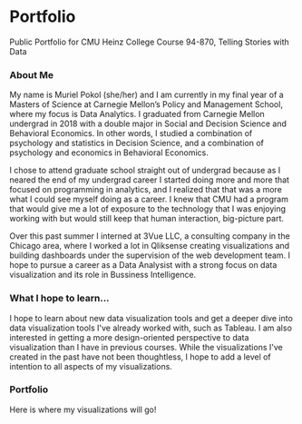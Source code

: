 # Portfolio
Public Portfolio for CMU Heinz College Course 94-870, Telling Stories with Data

### About Me
My name is Muriel Pokol (she/her) and I am currently in my final year of a Masters of Science at Carnegie Mellon’s Policy and Management School, where my focus is Data Analytics.  I graduated from Carnegie Mellon undergrad in 2018 with a double major in Social and Decision Science and Behavioral Economics.  In other words, I studied a combination of psychology and statistics in Decision Science, and a combination of psychology and economics in Behavioral Economics.  

I chose to attend graduate school straight out of undergrad because as I neared the end of my undergrad career I started doing more and more that focused on programming in analytics, and I realized that that was a more what I could see myself doing as a career.  I knew that CMU had a program that would give me a lot of exposure to the technology that I was enjoying working with but would still keep that human interaction, big-picture part.  

Over this past summer I interned at 3Vue LLC, a consulting company in the Chicago area, where I worked a lot in Qliksense creating visualizations and building dashboards under the supervision of the web development team.  I hope to pursue a career as a Data Analysist with a strong focus on data visualization and its role in Bussiness Intelligence.

### What I hope to learn...
I hope to learn about new data visualization tools and get a deeper dive into data visualization tools I've already worked with, such as Tableau.  I am also interested in getting a more design-oriented perspective to data visualization than I have in previous courses.  While the visualizations I've created in the past have not been thoughtless, I hope to add a level of intention to all aspects of my visualizations.

### Portfolio
Here is where my visualizations will go!
